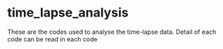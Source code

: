 # time_lapse_analysis
These are the codes used to analyse the time-lapse data.
Detail of each code can be read in each code
